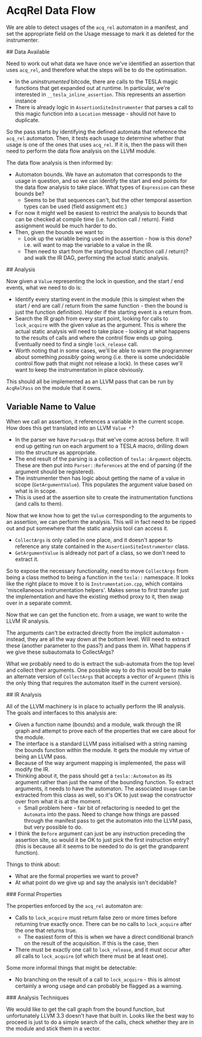 # AcqRel Data Flow

We are able to detect usages of the `acq_rel` automaton in a manifest,
and set the appropriate field on the Usage message to mark it as deleted
for the instrumenter.

## Data Available

Need to work out what data we have once we've identified an assertion
that uses `acq_rel`, and therefore what the steps will be to do the
optimisation.

* In the *uninstrumented* bitcode, there are calls to the TESLA magic
  functions that get expanded out at runtime. In particular, we're
  interested in `__tesla_inline_assertion`. This represents an assertion
  instance
* There is already logic in `AssertionSiteInstrumenter` that parses a
  call to this magic function into a `Location` message - should not
  have to duplicate.

So the pass starts by identifying the defined automata that reference
the `acq_rel` automaton. Then, it tests each usage to determine whether
that usage is one of the ones that uses `acq_rel`. If it is, then the
pass will then need to perform the data flow analysis on the LLVM
module. 

The data flow analysis is then informed by:

* Automaton bounds. We have an automaton that corresponds to the usage
  in question, and so we can identify the start and end points for the
  data flow analysis to take place. What types of `Expression` can these
  bounds be?
  * Seems to be that sequences can't, but the other temporal assertion
    types can be used (field assignment etc.)
* For now it might well be easiest to restrict the analysis to bounds
  that can be checked at compile time (i.e. function call / return).
  Field assignment would be much harder to do.
* Then, given the bounds we want to:
  * Look up the variable being used in the assertion - how is this done?
    i.e. will want to map the variable to a value in the IR.
  * Then need to start from the starting bound (function call / return)?
    and walk the IR DAG, performing the actual static analysis.

## Analysis

Now given a `Value` representing the lock in question, and the start /
end events, what we need to do is:

* Identify every starting event in the module (this is simplest when the
  start / end are call / return from the same function - then the bound
  is just the function definition). Harder if the starting event is a
  return from.
* Search the IR graph from every start point, looking for calls to
  `lock_acquire` with the given value as the argument. This is where the
  actual static analysis will need to take place - looking at what
  happens to the results of calls and where the control flow ends up
  going. Eventually need to find a single `lock_release` call.
* Worth noting that in some cases, we'll be able to warm the programmer
  about something *possibly* going wrong (i.e. there is some undecidable
  control flow path that might not release a lock). In these cases we'll
  want to keep the instrumentation in place obviously.

This should all be implemented as an LLVM pass that can be run by
`AcqRelPass` on the module that it owns.

## Variable Name to Value

When we call an assertion, it references a variable in the current
scope. How does this get translated into an LLVM `Value *`?

* In the parser we have `ParseArgs` that we've come across before. It
  will end up getting run on each argument to a TESLA macro, drilling
  down into the structure as appropriate.
* The end result of the parsing is a collection of `tesla::Argument`
  objects. These are then put into `Parser::References` at the end of
  parsing (if the argument should be registered).
* The instrumenter then has logic about getting the name of a value in
  scope (`GetArgumentValue`). This populates the argument value based on
  what is in scope.
* This is used at the assertion site to create the instrumentation
  functions (and calls to them).

Now that we know how to get the `Value` corresponding to the arguments
to an assertion, we can perform the analysis. This will in fact need to
be ripped out and put somewhere that the static analysis tool can access
it.

* `CollectArgs` is only called in one place, and it doesn't appear to
  reference any state contained in the `AssertionSiteInstrumenter`
  class.
* `GetArgumentValue` is aldready not part of a class, so we don't need
  to extract it.

So to expose the necessary functionality, need to move `CollectArgs`
from being a class method to being a function in the `tesla::`
namespace. It looks like the right place to move it to is
`Instrumentation.cpp`, which contains 'miscellaneous instrumentation
helpers'. Makes sense to first transfer just the implementation and have
the existing method proxy to it, then swap over in a separate commit.

Now that we can get the function etc. from a usage, we want to write the
LLVM IR analysis.

The arguments can't be extracted directly from the implicit automaton -
instead, they are all the way down at the bottom level. Will need to
extract these (another parameter to the pass?) and pass them in. What
happens if we give these subautomata to CollectArgs?

What we probably need to do is extract the sub-automata from the top
level and collect their arguments. One possible way to do this would be
to make an alternate version of `CollectArgs` that accepts a vector of
`Argument` (this is the only thing that requires the automaton itself in
the current version).

## IR Analysis

All of the LLVM machinery is in place to actually perform the IR
analysis. The goals and interfaces to this analysis are:

* Given a function name (bounds) and a module, walk through the IR graph
  and attempt to prove each of the properties that we care about for the
  module.
* The interface is a standard LLVM pass initialised with a string naming
  the bounds function within the module. It gets the module my virtue of
  being an LLVM pass.
* Because of the way argument mapping is implemented, the pass will
  modify the IR.
* Thinking about it, the pass should get a `tesla::Automaton` as its
  argument rather than just the name of the bounding function. To
  extract arguments, it needs to have the automaton. The associated
  `Usage` can be extracted from this class as well, so it's OK to just
  swap the constructor over from what it is at the moment.
  * Small problem here - fair bit of refactoring is needed to get the
    `Automata` into the pass. Need to change how things are passed
    through the manifest pass to get the automaton into the LLVM pass,
    but very possible to do.
* I think the `Before` argument can just be any instruction preceding
  the assertion site, so would it be OK to just pick the first
  instruction entry? (this is because all it seems to be needed to do is
  get the grandparent function).

Things to think about:

* What are the formal properties we want to prove?
* At what point do we give up and say the analysis isn't decidable?

### Formal Properties

The properties enforced by the `acq_rel` automaton are:

* Calls to `lock_acquire` must return false zero or more times before
  returning true exactly once. There can be no calls to `lock_acquire`
  after the one that returns true.
  * The easiest form of this is when we have a direct conditional branch
    on the result of the acquisition. If this is the case, then
* There must be exactly one call to `lock_release`, and it must occur
  after all calls to `lock_acquire` (of which there must be at least
  one).

Some more informal things that might be detectable:

* No branching on the result of a call to `lock_acquire` - this is
  almost certainly a wrong usage and can probably be flagged as a
  warning.

### Analysis Techniques

We would like to get the call graph from the bound function, but
unfortunately LLVM 3.3 doesn't have that built in. Looks like the best
way to proceed is just to do a simple search of the calls, check whether
they are in the module and stick them in a vector.
